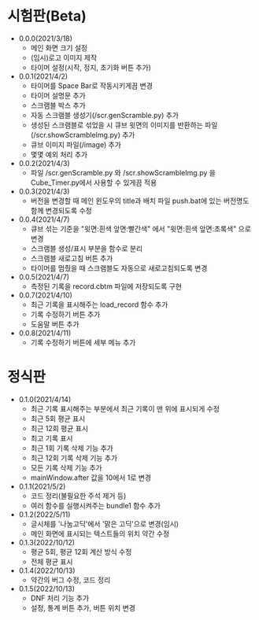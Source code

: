 # 시험판(Beta)
* 0.0.0(2021/3/18)
    * 메인 화면 크기 설정
    * (임시)로고 이미지 제작
    * 타이머 설정(시작, 정지, 초기화 버튼 추가)
* 0.0.1(2021/4/2)
    * 타이머를 Space Bar로 작동시키게끔 변경
    * 타이머 설명문 추가
    * 스크램블 박스 추가
    * 자동 스크램블 생성기(/scr.genScramble.py) 추가
    * 생성된 스크램블로 섞었을 시 큐브 윗면의 이미지를 반환하는 파일(/scr.showScrambleImg.py) 추가
    * 큐브 이미지 파일(/image) 추가
    * 몇몇 예외 처리 추가
* 0.0.2(2021/4/3)
    * 파일 /scr.genScramble.py 와 /scr.showScrambleImg.py 을 Cube_Timer.py에서 사용할 수 있게끔 적용
* 0.0.3(2021/4/3)
    * 버전을 변경할 때 메인 윈도우의 title과 배치 파일 push.bat에 있는 버전명도 함께 변경되도록 수정
* 0.0.4(2021/4/7)
    * 큐브 섞는 기준을 "윗면:흰색 앞면:빨간색" 에서 "윗면:흰색 앞면:초록색" 으로 변경
    * 스크램블 생성/표시 부분을 함수로 분리
    * 스크램블 새로고침 버튼 추가
    * 타이머를 멈췄을 때 스크램블도 자동으로 새로고침되도록 변경
* 0.0.5(2021/4/7)
    * 측정된 기록을 record.cbtm 파일에 저장되도록 구현
* 0.0.7(2021/4/10)
    * 최근 기록을 표시해주는 load_record 함수 추가
    * 기록 수정하기 버튼 추가
    * 도움말 버튼 추가
* 0.0.8(2021/4/11)
    * 기록 수정하기 버튼에 세부 메뉴 추가

# 정식판
* 0.1.0(2021/4/14)
    * 최근 기록 표시해주는 부분에서 최근 기록이 맨 위에 표시되게 수정
    * 최근 5회 평균 표시
    * 최근 12회 평균 표시
    * 최고 기록 표시
    * 최근 1회 기록 삭제 기능 추가
    * 최근 12회 기록 삭제 기능 추가
    * 모든 기록 삭제 기능 추가
    * mainWindow.after 값을 10에서 1로 변경
* 0.1.1(2021/5/2)
    * 코드 정리(불필요한 주석 제거 등)
    * 여러 함수를 실행시켜주는 bundle1 함수 추가
* 0.1.2(2022/5/11)
    * 글시체를 '나눔고딕'에서 '맑은 고딕'으로 변경(임시)
    * 메인 화면에 표시되는 텍스트들의 위치 약간 수정
* 0.1.3(2022/10/12)
    * 평균 5회, 평균 12회 계산 방식 수정
    * 전체 평균 표시
* 0.1.4(2022/10/13)
    * 약간의 버그 수정, 코드 정리
* 0.1.5(2022/10/13)
    * DNF 처리 기능 추가
    * 설정, 통계 버튼 추가, 버튼 위치 변경
